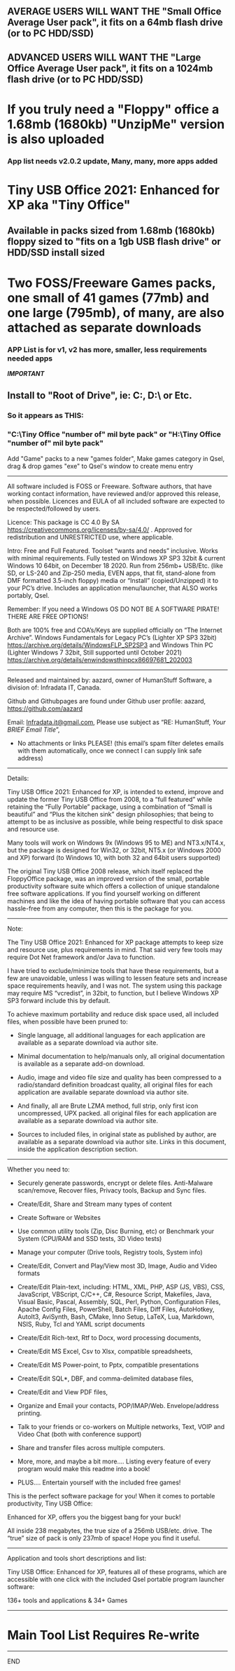 ## AVERAGE USERS WILL WANT THE "Small Office Average User pack", it fits on a 64mb flash drive (or to PC HDD/SSD)

## ADVANCED USERS WILL WANT THE "Large Office Average User pack", it fits on a 1024mb flash drive (or to PC HDD/SSD)

# If you truly need a "Floppy" office a 1.68mb (1680kb) "UnzipMe" version is also uploaded

### App list needs v2.0.2 update, Many, many, more apps added

# Tiny USB Office 2021: Enhanced for XP aka "Tiny Office"

## Available in packs sized from 1.68mb (1680kb) floppy sized to "fits on a 1gb USB flash drive" or HDD/SSD install sized

# Two FOSS/Freeware Games packs, one small of 41 games (77mb) and one large (795mb), of many, are also attached as separate downloads 

### APP List is for v1, v2 has more, smaller, less requirements needed apps

***IMPORTANT***

## Install to "Root of Drive", ie: C:\, D:\ or Etc.
 
### So it appears as THIS:

### "C:\Tiny Office "number of" mil byte pack\" or "H:\Tiny Office "number of" mil byte pack\"

Add "Game" packs to a new "games folder", Make games category in Qsel, drag & drop games "exe" to Qsel's window to create menu entry

***

All software included is FOSS or Freeware. Software authors, that have working contact information, 
have reviewed and/or approved this release, when possible.
Licences and EULA of all included software are expected to be respected/followed by users. 

Licence:
This package is CC 4.0 By SA https://creativecommons.org/licenses/by-sa/4.0/ . Approved for 
redistribution and UNRESTRICTED use, where applicable.

Intro:
Free and Full Featured. Toolset “wants and needs” inclusive. Works with minimal requirements.
Fully tested on Windows XP SP3 32bit & current Windows 10 64bit, on December 18 2020.
Run from 256mb+ USB/Etc. (like SD, or LS-240 and Zip-250 media, EVEN apps, that fit, stand-alone 
from DMF formatted 3.5-inch floppy) media or “Install” (copied/Unzipped) it to your PC’s drive.
Includes an application menu/launcher, that ALSO works portably, Qsel.

Remember: If you need a Windows OS DO NOT BE A SOFTWARE PIRATE! THERE ARE FREE OPTIONS! 

Both are 100% free and COA’s/Keys are supplied officially on “The Internet Archive”.
Windows Fundamentals for Legacy PC’s (Lighter XP SP3 32bit) 
https://archive.org/details/WindowsFLP_SP2SP3 
and 
Windows Thin PC (Lighter Windows 7 32bit, Still supported until October 2021) 
https://archive.org/details/enwindowsthinpcx86697681_202003 
***

Released and maintained by: aazard, owner of HumanStuff Software, a division of: Infradata IT, 
Canada. 

Github and Githubpages are found under Github user profile: 
aazard, https://github.com/aazard 

Email: 
Infradata.it@gmail.com, Please use subject as “RE: HumanStuff, *Your BRIEF Email Title*”, 

*	No attachments or links PLEASE! (this email’s spam filter deletes emails with them 
automatically, once we connect I can supply link safe address)

***

Details:

Tiny USB Office 2021: Enhanced for XP, is intended to extend, improve and update the former Tiny USB 
Office from 2008, to a “full featured” while retaining the “Fully Portable” package, using a combination 
of “Small is beautiful” and “Plus the kitchen sink” design philosophies; that being to attempt to be as 
inclusive as possible, while being respectful to disk space and resource use. 

Many tools will work on Windows 9x (Windows 95 to ME) and NT3.x/NT4.x, but the package is designed 
for Win32, or 32bit, NT5.x (or Windows 2000 and XP) forward (to Windows 10, with both 32 and 64bit 
users supported)

The original Tiny USB Office 2008 release, which itself replaced the FloppyOffice package, was an 
improved version of the small, portable productivity software suite which offers a collection of unique 
standalone free software applications. If you find yourself working on different machines and like the 
idea of having portable software that you can access hassle-free from any computer, then this is the 
package for you. 

***

Note:

The Tiny USB Office 2021: Enhanced for XP package attempts to keep size and resource use, plus 
requirements in mind. That said very few tools may require Dot Net framework and/or Java to function. 

I have tried to exclude/minimize tools that have these requirements, but a few are unavoidable, unless I 
was willing to lessen feature sets and increase space requirements heavily, and I was not. The system 
using this package may require MS “vcredist”, in 32bit, to function, but I believe Windows XP SP3 
forward include this by default.

To achieve maximum portability and reduce disk space used, all included files, when possible have been 
pruned to:

*	Single language, all additional languages for each application are available as a separate 
download via author site.

*	Minimal documentation to help/manuals only, all original documentation is available as a 
separate add-on download.

*	Audio, image and video file size and quality has been compressed to a radio/standard definition 
broadcast quality, all original files for each application are available separate download via 
author site.

*	And finally, all are Brute LZMA method, full strip, only first icon uncompressed, UPX packed. all 
original files for each application are available as a separate download via author site.

*	Sources to included files, in original state as published by author, are available as a separate 
download via author site. Links in this document, inside the application description section.

***

Whether you need to:

*	Securely generate passwords, encrypt or delete files. Anti-Malware scan/remove, Recover files, 
Privacy tools, Backup and Sync files.

*	Create/Edit, Share and Stream many types of content

*	Create Software or Websites

*	Use common utility tools (Zip, Disc Burning, etc) or Benchmark your System (CPU/RAM and SSD 
tests, 3D Video tests)

*	Manage your computer (Drive tools, Registry tools, System info)  

*	Create/Edit, Convert and Play/View most 3D, Image, Audio and Video formats

*	Create/Edit Plain-text, including: HTML, XML, PHP, ASP (JS, VBS), CSS, JavaScript, VBScript, 
C/C++, C#, Resource Script, Makefiles, Java, Visual Basic, Pascal, Assembly, SQL, Perl, Python, 
Configuration Files, Apache Config Files, PowerShell, Batch Files, Diff Files, AutoHotkey, AutoIt3, 
AviSynth, Bash, CMake, Inno Setup, LaTeX, Lua, Markdown, NSIS, Ruby, Tcl and YAML script 
documents

*	Create/Edit Rich-text, Rtf to Docx, word processing documents, 

*	Create/Edit MS Excel, Csv to Xlsx, compatible spreadsheets, 

*	Create/Edit MS Power-point, to Pptx, compatible presentations

*	Create/Edit SQL*, DBF, and comma-delimited database files, 

*	Create/Edit and View PDF files, 

*	Organize and Email your contacts, POP/IMAP/Web. Envelope/address printing. 

*	Talk to your friends or co-workers on Multiple networks, Text, VOIP and Video Chat (both with 
conference support)  

*	Share and transfer files across multiple computers.  

*	More, more, and maybe a bit more…. Listing every feature of every program would make this 
readme into a book!

*	PLUS…. Entertain yourself with the included free games!

This is the perfect software package for you! When it comes to portable productivity, Tiny USB Office: 

Enhanced for XP, offers you the biggest bang for your buck!

All inside 238 megabytes, the true size of a 256mb USB/etc. drive. The “true” size of pack is only 237mb 
of space! Hope you find it useful.

***

Application and tools short descriptions and list:

Tiny USB Office: Enhanced for XP, features all of these programs, which are accessible with one click 
with the included Qsel portable program launcher software:

136+ tools and applications & 34+ Games

***

# Main Tool List Requires Re-write

***
END